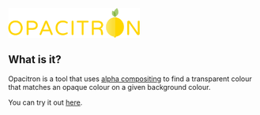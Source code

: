 <img src="assets/logo.svg" height="60" alt="Opacitron" />

## What is it?
Opacitron is a tool that uses <a href="https://en.wikipedia.org/wiki/Alpha_compositing" target="_blank">alpha compositing</a> to find a transparent colour that matches an opaque colour on a given background colour.

You can try it out [here](https://opacitron.relevant.space/).
